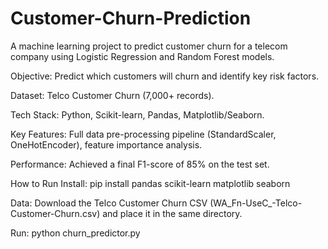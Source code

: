 # Customer-Churn-Prediction

A machine learning project to predict customer churn for a telecom company using Logistic Regression and Random Forest models.

Objective: Predict which customers will churn and identify key risk factors.

Dataset: Telco Customer Churn (7,000+ records).

Tech Stack: Python, Scikit-learn, Pandas, Matplotlib/Seaborn.

Key Features: Full data pre-processing pipeline (StandardScaler, OneHotEncoder), feature importance analysis.

Performance: Achieved a final F1-score of 85% on the test set.

How to Run
Install: pip install pandas scikit-learn matplotlib seaborn

Data: Download the Telco Customer Churn CSV (WA_Fn-UseC_-Telco-Customer-Churn.csv) and place it in the same directory.

Run: python churn_predictor.py
